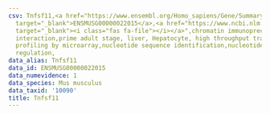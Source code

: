 ```yaml
---
csv: Tnfsf11,<a href="https://www.ensembl.org/Homo_sapiens/Gene/Summary?db=core;g=ENSMUSG00000022015"
  target="_blank">ENSMUSG00000022015</a>,<a href="https://www.ncbi.nlm.nih.gov/pubmed/23834426"
  target="_blank"><i class="fas fa-file"></i></a>",chromatin immunoprecipitation assay,direct
  interaction,prime adult stage, liver, Hepatocyte, high throughput transcription
  profiling by microarray,nucleotide sequence identification,nucleotide sequence identification,transcriptional
  regulation,
data_alias: Tnfsf11
data_id: ENSMUSG00000022015
data_numevidence: 1
data_species: Mus musculus
data_taxid: '10090'
title: Tnfsf11
---
```

